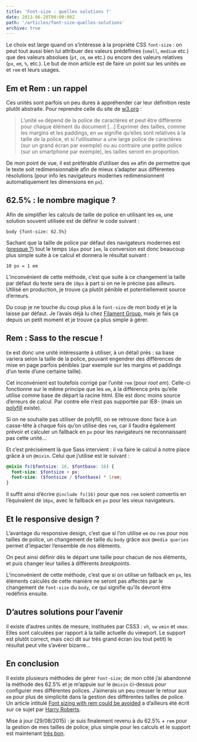 ```yaml
---
title: 'Font-size : quelles solutions ?'
date: 2013-06-20T00:00:00Z
path: '/articles/font-size-quelles-solutions'
archive: true
---
```


Le choix est large quand on s’intéresse à la propriété CSS `font-size` : on peut tout aussi bien lui attribuer des valeurs prédéfinies (`small`, `medium` etc.) que des valeurs absolues (`pt`, `cm`, `mm` etc.) ou encore des valeurs relatives (`px`, `em`, `%`, etc.). Le but de mon article est de faire un point sur les unités `em` et `rem` et leurs usages.

## Em et Rem : un rappel

Ces unités sont parfois un peu dures à appréhender car leur définition reste plutôt abstraite. Pour reprendre celle du site de [w3.org](http://www.w3.org/Style/Examples/007/units) :

> L’unité `em` dépend de la police de caractères et peut être différente pour chaque élément du document […] Exprimer des tailles, comme les margins et les paddings, en `em` signifie qu’elles sont relatives à la taille de la police, et si l’utilisateur a une large police de caractères (sur un grand écran par exemple) ou au contraire une petite police (sur un smartphone par exemple), les tailles seront en proportion.

De mon point de vue, il est préférable d’utiliser des `em` afin de permettre que le texte soit redimensionnable afin de mieux s’adapter aux différentes résolutions (pour info les navigateurs modernes redimensionnent automatiquement les dimensions en `px`).

## 62.5% : le nombre magique ?

Afin de simplifier les calculs de taille de police en utilisant les `em`, une solution souvent utilisée est de définir le code suivant :

```
body {font-size: 62.5%}
```

Sachant que la taille de police par défaut des navigateurs modernes est ([presque ?](http://isitrwd.com/rfs/)) tout le temps `16px` pour `1em`, la conversion est donc beaucoup plus simple suite à ce calcul et donnera le résultat suivant :

```
10 px = 1 em
```

L’inconvénient de cette méthode, c’est que suite à ce changement la taille par défaut du texte sera de `10px` à part si on ne le précise pas ailleurs. Utilisé en production, je trouve ça plutôt pénible et potentiellement source d’erreurs.

Du coup je ne touche du coup plus à la `font-size` de mon body et je la laisse par défaut. Je l’avais déjà lu chez [Filament Group](http://filamentgroup.com/lab/how_we_learned_to_leave_body_font_size_alone/), mais je fais ça depuis un petit moment et je trouve ça plus simple à gérer.

## Rem : Sass to the rescue !

`Em` est donc une unité intéressante à utiliser, à un détail près : sa base variera selon la taille de la police, pouvant engendrer des différences de mise en page parfois pénibles (par exemple sur les margins et paddings d’un texte d’une certaine taille).

Cet inconvénient est toutefois corrigé par l’unité `rem` (pour _root em_). Celle-ci fonctionne sur le même principe que les `em`, à la différence près qu’elle utilise comme base de départ la racine html. Elle est donc moins source d’erreurs de calcul. Par contre elle n’est pas supportée par IE8- (mais un [polyfill](https://github.com/chuckcarpenter/REM-unit-polyfill) existe).

Si on ne souhaite pas utiliser de polyfill, on se retrouve donc face à un casse-tête à chaque fois qu’on utilise des `rem`, car il faudra également prévoir et calculer un fallback en `px` pour les navigateurs ne reconnaissant pas cette unité…

Et c’est précisément là que Sass intervient : il va faire le calcul à notre place grâce à un `@mixin`. Celui que j’utilise est le suivant :

```scss
@mixin fs($fontsize: 16, $fontbase: 16) {
  font-size: $fontsize + px;
  font-size: ($fontsize / $fontbase) * 1rem;
}
```

Il suffit ainsi d’écrire `@include fs(16)` pour que nos `rem` soient convertis en l’équivalent de `16px`, avec le fallback en `px` pour les vieux navigateurs.

## Et le responsive design ?

L’avantage du responsive design, c’est que si l’on utilise `em` ou `rem` pour nos tailles de police, un changement de taille du `body` grâce aux `@media queries` permet d’impacter l’ensemble de nos éléments.

On peut ainsi définir dès le départ une taille pour chacun de nos éléments, et puis changer leur tailles à différents _breakpoints_.

L’inconvénient de cette méthode, c’est que si on utilise un fallback en `px`, les éléments calculés de cette manière ne seront pas affectés par le changement de `font-size` du `body`, ce qui signifie qu’ils devront être redéfinis ensuite.

## D’autres solutions pour l’avenir

il existe d’autres unités de mesure, instituées par CSS3 : `vh`, `vw` `vmin` et `vmax`. Elles sont calculées par rapport à la taille actuelle du viewport. Le support est plutôt correct, mais ceci dit sur très grand écran (ou tout petit) le résultat peut vite s’avérer bizarre…

## En conclusion

Il existe plusieurs méthodes de gérer `font-size`; de mon côté j’ai abandonné la méthode des 62.5% et je m’appuie sur le `@mixin` ci-dessus pour configurer mes différentes polices. J’aimerais un peu creuser le retour aux `em` pour plus de simplicité dans la gestion des différentes tailles de police. Un article intitulé [Font sizing with rem could be avoided](http://csswizardry.com/2011/05/font-sizing-with-rem-could-be-avoided/) a d’ailleurs été écrit sur ce sujet par [Harry Roberts](http://csswizardry.com/).

<p class="info">Mise à jour (29/08/2015) : je suis finalement revenu à du 62.5% + <code>rem</code> pour la gestion de mes tailles de police; plus simple pour les calculs et le support est maintenant <a href="http://caniuse.com/#search=rem">très bon</a>.
